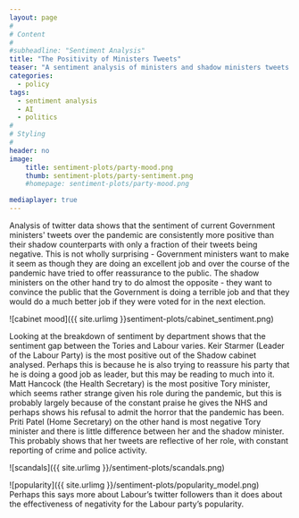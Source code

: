 ```yaml
---
layout: page
#
# Content
#
#subheadline: "Sentiment Analysis"
title: "The Positivity of Ministers Tweets"
teaser: "A sentiment analysis of ministers and shadow ministers tweets."
categories:
  - policy
tags:
  - sentiment analysis
  - AI
  - politics
#
# Styling
#
header: no
image:
    title: sentiment-plots/party-mood.png
    thumb: sentiment-plots/party-sentiment.png
    #homepage: sentiment-plots/party-mood.png

mediaplayer: true
---
```



Analysis of twitter data shows that the sentiment of current Government ministers' tweets over the pandemic are consistently more positive than their shadow counterparts with only a fraction of their tweets being negative. This is not wholly surprising - Government ministers want to make it seem as though they are doing an excellent job and over the course of the pandemic have tried to offer reassurance to the public. The shadow ministers on the other hand try to do almost the opposite - they want to convince the public that the Government is doing a terrible job and that they would do a much better job if they were voted for in the next election.




![cabinet mood]({{ site.urlimg }}sentiment-plots/cabinet_sentiment.png)


Looking at the breakdown of sentiment by department shows that the sentiment gap between the Tories and Labour varies. Keir Starmer (Leader of the Labour Party) is the most positive out of the Shadow cabinet analysed. Perhaps this is because he is also trying to reassure his party that he is doing a good job as leader, but this may be reading to much into it. Matt Hancock (the Health Secretary) is the most positive Tory minister, which seems rather strange given his role during the pandemic, but this is probably largely because of the constant praise he gives the NHS and perhaps shows his refusal to admit the horror that the pandemic has been. Priti Patel (Home Secretary) on the other hand is most negative Tory minister and there is little difference between her and the shadow minister. This probably shows that her tweets are reflective of her role, with constant reporting of crime and police activity. 


![scandals]({{ site.urlimg }}/sentiment-plots/scandals.png)



![popularity]({{ site.urlimg }}/sentiment-plots/popularity_model.png)
Perhaps this says more about Labour’s twitter followers than it does
about the effectiveness of negativity for the Labour party’s popularity.
<br/><br/><br/><br/>
